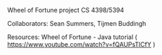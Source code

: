 Wheel of Fortune project CS 4398/5394

Collaborators: Sean Summers, Tijmen Buddingh

Resources: Wheel of Fortune - Java tutorial ( https://www.youtube.com/watch?v=fQAUPsTlCfY )
